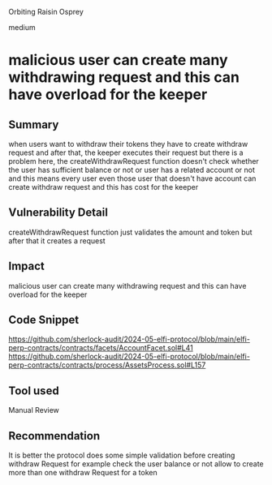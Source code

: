 Orbiting Raisin Osprey

medium

# malicious user can create many withdrawing request and this can have overload for the keeper

## Summary
when users want to withdraw their tokens they have to create withdraw request and after that, the keeper executes their request but there is a problem here, the createWithdrawRequest function doesn't check whether the user has sufficient balance or not or user has a related account or not and this means every user even those user that doesn't have account can create withdraw request and this has cost for the keeper
## Vulnerability Detail
createWithdrawRequest function just validates the amount and token but after that it creates a request 
## Impact
malicious user can create many withdrawing request and this can have overload for the keeper
## Code Snippet
https://github.com/sherlock-audit/2024-05-elfi-protocol/blob/main/elfi-perp-contracts/contracts/facets/AccountFacet.sol#L41
https://github.com/sherlock-audit/2024-05-elfi-protocol/blob/main/elfi-perp-contracts/contracts/process/AssetsProcess.sol#L157
## Tool used

Manual Review

## Recommendation
It is better the protocol does some simple validation before creating withdraw Request for example check the user balance or not allow to create more than one withdraw Request for a token
